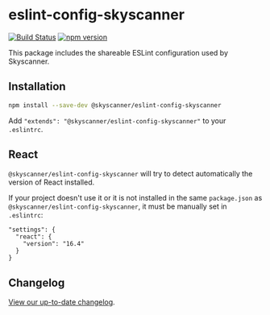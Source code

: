 # eslint-config-skyscanner

[![Build Status](https://github.com/Skyscanner/eslint-config-skyscanner/workflows/ESLint%20Config%20Skyscanner%20CI/badge.svg)](https://github.com/Skyscanner/eslint-config-skyscanner/actions)
[![npm version](https://img.shields.io/npm/v/@skyscanner/eslint-config-skyscanner.svg)](https://www.npmjs.com/package/@skyscanner/eslint-config-skyscanner)

This package includes the shareable ESLint configuration used by Skyscanner.

## Installation

```bash
npm install --save-dev @skyscanner/eslint-config-skyscanner
```

Add `"extends": "@skyscanner/eslint-config-skyscanner"` to your `.eslintrc`.

## React

`@skyscanner/eslint-config-skyscanner` will try to detect automatically the version of React installed.

If your project doesn't use it or it is not installed in the same `package.json` as `@skyscanner/eslint-config-skyscanner`, it must be manually set in `.eslintrc`:

```
"settings": {
  "react": {
    "version": "16.4"
  }
}
```

## Changelog

[View our up-to-date changelog](./CHANGELOG.md).
